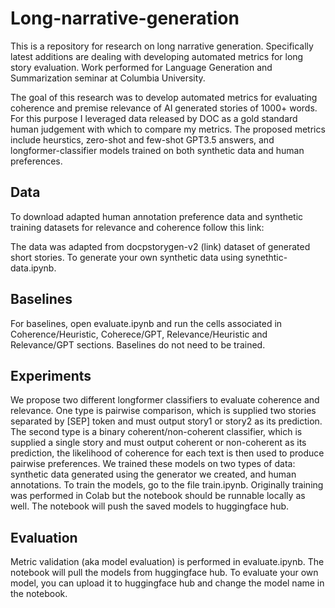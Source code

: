 # Long-narrative-generation
This is a repository for research on long narrative generation. Specifically latest additions are dealing with developing automated metrics for long story evaluation.
Work performed for Language Generation and Summarization seminar at Columbia University.


The goal of this research was to develop automated metrics for evaluating coherence and premise relevance of AI generated stories of 1000+ words. For this purpose I leveraged data released by DOC as a gold standard human judgement with which to compare my metrics. The proposed metrics include heurstics, zero-shot and few-shot GPT3.5 answers, and longformer-classifier models trained on both synthetic data and human preferences.

## Data
To download adapted human annotation preference data and synthetic training datasets for relevance and coherence follow this link:

The data was adapted from docpstorygen-v2 (link) dataset of generated short stories.
To generate your own synthetic data using synethtic-data.ipynb.

## Baselines
For baselines, open evaluate.ipynb and run the cells associated in Coherence/Heuristic, Coherece/GPT, Relevance/Heuristic and Relevance/GPT sections. Baselines do not need to be trained.

## Experiments
We propose two different longformer classifiers to evaluate coherence and relevance. One type is pairwise comparison, which is supplied two stories separated by [SEP] token and must output story1 or story2 as its prediction. The second type is a binary coherent/non-coherent classifier, which is supplied a single story and must output coherent or non-coherent as its prediction, the likelihood of coherence for each text is then used to produce pairwise preferences. We trained these models on two types of data: synthetic data generated using the generator we created, and human annotations. To train the models, go to the file train.ipynb. Originally training was performed in Colab but the notebook should be runnable locally as well. The notebook will push the saved models to huggingface hub.

## Evaluation
Metric validation (aka model evaluation) is performed in evaluate.ipynb. The notebook will pull the models from huggingface hub. To evaluate your own model, you can upload it to huggingface hub and change the model name in the notebook.
